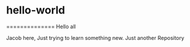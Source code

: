 # hello-world
==============
Hello all

Jacob here, Just trying to learn something new.
Just another Repository
